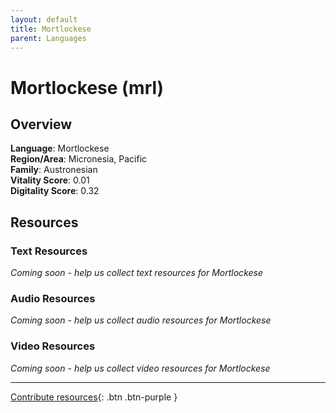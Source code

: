 ```yaml
---
layout: default
title: Mortlockese
parent: Languages
---
```


# Mortlockese (mrl)

## Overview

**Language**: Mortlockese  
**Region/Area**: Micronesia, Pacific  
**Family**: Austronesian  
**Vitality Score**: 0.01  
**Digitality Score**: 0.32  

## Resources

### Text Resources
*Coming soon - help us collect text resources for Mortlockese*

### Audio Resources
*Coming soon - help us collect audio resources for Mortlockese*

### Video Resources
*Coming soon - help us collect video resources for Mortlockese*

---

[Contribute resources](https://fairtrain.github.io/){: .btn .btn-purple }

